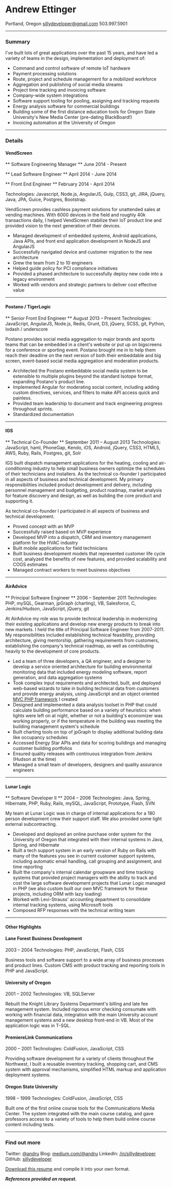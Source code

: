 # Andrew Ettinger
Portland, Oregon
[sillydeveloper@gmail.com](mailto:sillydeveloper@gmail.com)
503.997.5901

* * *

### Summary

I've built lots of great applications over the past 15 years, and have led a variety of teams in the design, implementation and deployment of:

* Command and control software of remote IoT hardware
* Payment processing solutions
* Route, project and schedule management for a mobilized workforce
* Aggregation and publishing of social media streams
* Project time tracking and invoicing software
* Company-wide system integrations
* Software support tooling for pooling, assigning and tracking requests
* Energy analysis software for commercial buildings
* Building some of the first distance education tools for Oregon State University's New Media Center (pre-dating BlackBoard!)
* Invoicing automation at the University of Oregon

* * *

### Details

#### VendScreen
** Software Engineering Manager **
June 2014 - Present

** Lead Software Engineer **
April 2014 - June 2014

** Front End Engineer **
February 2014 - April 2014

Technologies: Javascript, Node.js, AngularJS, Gulp, CSS3, git, JIRA, jQuery, Java, JPA, Guice, Postgres, Bootstrap.

VendScreen provides cashless payment solutions for unattended sales at vending machines. With 6000 devices in the field and roughly 40k transactions daily, I helped VendScreen stabilize their IoT product line and provided vision to the next generation of their devices.

* Managed development of embedded systems, Android applications, Java APIs, and front end application development in NodeJS and AngularJS
* Successfully navigated device and customer migration to the new architecture
* Grew the team from 2 to 10 engineers
* Helped guide policy for PCI compliance initiatives
* Provided a phased architecture to successfully deploy new code into a legacy environment
* Worked with vendors and strategic partners to deliver cost effective value

* * *

#### Postano / TigerLogic
** Senior Front End Engineer **
August 2013 – Present
Technologies: JavaScript, AngularJS, Node.js, Redis, Grunt, D3, jQuery, SCSS, git, Python, lodash / underscore

Postano provides social media aggregation to major brands and sports teams that can be embedded in a client's website or put up on bigscreens for a conference or sporting event. Postano brought me in to help them reach their deadline on the next version of both their embeddable and big screen, event-based social media aggregation and moderation products.

* Architected the Postano embeddable social media system to be extensible to multiple plugins beyond the standard Isotope format, expanding Postano's product line.
* Implemented Angular for moderating social content, including adding custom directives, services, and filters to make API access quick and painless.
* Provided team leadership to document and track engineering progress throughout sprints.
* Standardized documentation

* * *

#### IGS
** Technical Co-Founder **
September 2011 – August 2013
Technologies: JavaScript, haml, PhoneGap, Kendo, iOS, Android, jQuery, CSS3, HTML5, AWS, Ruby, Rails, Postgres, git, Solr

IGS built dispatch management applications for the heating, cooling and air-conditioning industry to help small business owners  optimize the schedules of their technicians and installers. As the technical co-founder I participated in all aspects of business and technical development. My primary responsibilities included product development and delivery, including personnel management and budgeting, product roadmap, market analysis for feature discovery and design, as well as building the core product and supporting it.

As technical co-founder I participated in all aspects of business and technical development.

* Proved concept with an MVP
* Successfully raised based on MVP experience
* Developed MVP into a dispatch, CRM and inventory management platform for the HVAC industry
* Built mobile applications for field technicians
* Built business development models that represented customer life cycle cost, analyzed the benefits of new features, and provided scalability and COGS estimates
* Managed contract workers to meet business objectives

* * *

#### AirAdvice
** Principal Software Engineer **
2006 – September 2011
Technologies: PHP, mySQL, Gearman, jpGraph (charting), VB, Salesforce, C, Jenkins/Hudson, JavaScript, jQuery, git

At AirAdvice my role was to provide technical leadership in modernizing their existing applications and develop new energy products to break into new markets. I held the title of Principal Software Engineer from 2007-2011. My responsibilities included  establishing technical feasibility, providing architecture, giving mentorship, gathering requirements from customers, establishing the company's technical roadmap, as well as contributing heavily to the development of core products.

* Led a team of three developers, a QA engineer, and a designer to develop a service oriented architecture for building environmental monitoring data that included energy modeling software, report generation, and data aggregation systems
* Took complex input requirements and architected, built, and deployed web-based wizards to take in building technical data from customers and provide energy analysis, using JavaScript and an object oriented [MVC PHP framework](https://github.com/sillydeveloper/ploof) I created
* Designed and implemented a data analysis toolset in PHP that could calculate building performance based on a variety of heuristics: when lights were left on at night, whether or not a building's economizer was working properly, or if the temperature in the building was meeting the building management system's schedule
* Built charting tools on top of jpGraph to display additional building data like occupancy schedules
* Accessed Energy Star APIs and data for scoring buildings and managing customer building portfolios
* Ensured quality releases with continuous integration from Jenkins (Hudson at the time)
* Managed a small team of developers, designers and quality assurance engineers

* * *

#### Lunar Logic
** Software Developer II **
2004 – 2006
Technologies: Java, Spring, Hibernate, PHP, Ruby, Rails, mySQL, JavaScript, Prototype, Flash, SVN

My team at Lunar Logic was in charge of internal applications for a 180 person development crew their support staff. We also provided some light external subcontracting.

* Developed and deployed an online purchase order system for the University of Oregon that integrated with their internal systems in Java, Spring, and Hibernate
* Built a tech support system in an early version of Ruby on Rails with many of the features you see in current customer support systems, including automatic email handling, call grouping and assignment, and time reporting
* Built the company's internal calendar groupware and time tracking systems that provided project managers with the ability to track and cost the large software development projects that Lunar Logic managed in PHP (we also custom built our own MVC framework for these projects, including ORM with lazy loading)
* Worked with Levi-Strauss' accounting department to consolidate internal tracking systems, using Microsoft tools
* Composed RFP responses with the technical writing team

* * *

#### Other Highlights

#### Lane Forest Business Development
2003 – 2004
Technologies: PHP, JavaScript, Flash, CSS

Business tools and software support to a wide array of business processes and product lines. Custom CMS with product tracking and reporting tools in PHP and JavaScript.

#### University of Oregon
2001 – 2002
Technologies: VB, SQLServer

Rebuilt the Knight Library Systems Department's billing and late fee management system. Included rigorous error checking consumate with working with financial data, integration with the main University account management systems and a new desktop front-end in VB. Most of the application logic was in T-SQL.

#### PremiereLink Communications
2000 – 2001
Technologies: ColdFusion, JavaScript, CSS

Providing software development for a variety of clients throughout the Northwest, I built a reusable inventory tracking, shopping cart, and CMS system with approval mechanisms, simplified HTML markup and application deployment systems.

#### Oregon State University
1998 – 1999
Technologies: ColdFusion, JavaScript, CSS

Built one of the first online course tools for the Communications Media Center. The system integrated with the main course catalog, and gave professors access to a variety of tools to help them build online course content including tests.

* * *

### Find out more

Twitter: [@andru](https://twitter.com/andru)
Blog: [medium.com/@andru](http://medium.com/@andru/)
LinkedIn: [/in/sillydeveloper](http://www.linkedin.com/in/sillydeveloper)
GitHub: [sillydeveloper](https://github.com/sillydeveloper)

[Download this resume](https://github.com/sillydeveloper/resume) and compile it into your own format.

**_References provided on request._**
